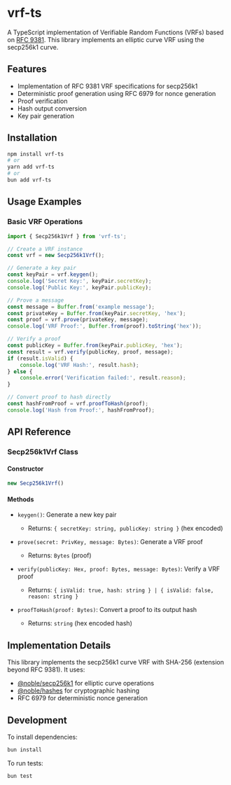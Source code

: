 # vrf-ts

A TypeScript implementation of Verifiable Random Functions (VRFs) based on [RFC 9381](https://datatracker.ietf.org/doc/rfc9381/). This library implements an elliptic curve VRF using the secp256k1 curve.

## Features

- Implementation of RFC 9381 VRF specifications for secp256k1
- Deterministic proof generation using RFC 6979 for nonce generation
- Proof verification
- Hash output conversion
- Key pair generation

## Installation

```bash
npm install vrf-ts
# or
yarn add vrf-ts
# or
bun add vrf-ts
```

## Usage Examples

### Basic VRF Operations

```typescript
import { Secp256k1Vrf } from 'vrf-ts';

// Create a VRF instance
const vrf = new Secp256k1Vrf();

// Generate a key pair
const keyPair = vrf.keygen();
console.log('Secret Key:', keyPair.secretKey);
console.log('Public Key:', keyPair.publicKey);

// Prove a message
const message = Buffer.from('example message');
const privateKey = Buffer.from(keyPair.secretKey, 'hex');
const proof = vrf.prove(privateKey, message);
console.log('VRF Proof:', Buffer.from(proof).toString('hex'));

// Verify a proof
const publicKey = Buffer.from(keyPair.publicKey, 'hex');
const result = vrf.verify(publicKey, proof, message);
if (result.isValid) {
    console.log('VRF Hash:', result.hash);
} else {
    console.error('Verification failed:', result.reason);
}

// Convert proof to hash directly
const hashFromProof = vrf.proofToHash(proof);
console.log('Hash from Proof:', hashFromProof);
```

## API Reference

### Secp256k1Vrf Class

#### Constructor

```typescript
new Secp256k1Vrf()
```

#### Methods

- `keygen()`: Generate a new key pair
  - Returns: `{ secretKey: string, publicKey: string }` (hex encoded)
  
- `prove(secret: PrivKey, message: Bytes)`: Generate a VRF proof
  - Returns: `Bytes` (proof)
  
- `verify(publicKey: Hex, proof: Bytes, message: Bytes)`: Verify a VRF proof
  - Returns: `{ isValid: true, hash: string } | { isValid: false, reason: string }`
  
- `proofToHash(proof: Bytes)`: Convert a proof to its output hash
  - Returns: `string` (hex encoded hash)

## Implementation Details

This library implements the secp256k1 curve VRF with SHA-256 (extension beyond RFC 9381). It uses:

- [@noble/secp256k1](https://github.com/paulmillr/noble-secp256k1) for elliptic curve operations
- [@noble/hashes](https://github.com/paulmillr/noble-hashes) for cryptographic hashing
- RFC 6979 for deterministic nonce generation

## Development

To install dependencies:

```bash
bun install
```

To run tests:

```bash
bun test
```
